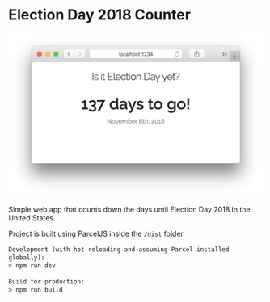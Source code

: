 # Election Day 2018 Counter

![Election Day Screenshot](https://raw.githubusercontent.com/daveschumaker/Election-Day-2018-Counter/master/screenshot/election-day.png)

Simple web app that counts down the days until Election Day 2018 in the United States.

Project is built using [ParcelJS](https://parceljs.org/) inside the `/dist` folder.

```
Development (with hot reloading and assuming Parcel installed globally):
> npm run dev

Build for production:
> npm run build
```

